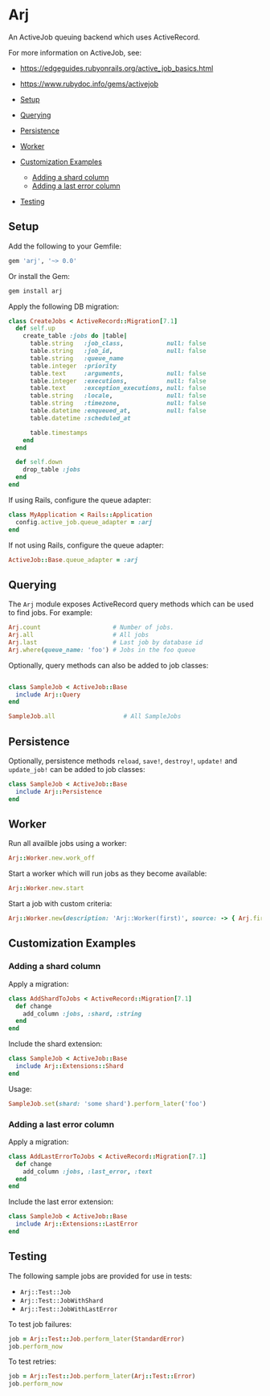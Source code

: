 # Arj

An ActiveJob queuing backend which uses ActiveRecord. 

For more information on ActiveJob, see:

- https://edgeguides.rubyonrails.org/active_job_basics.html
- https://www.rubydoc.info/gems/activejob

- [Setup](#setup)
- [Querying](#querying)
- [Persistence](#persistence)
- [Worker](#worker)
- [Customization Examples](#customization-examples)
  * [Adding a shard column](#adding-a-shard-column)
  * [Adding a last error column](#adding-a-last-error-column)
- [Testing](#testing)

## Setup

Add the following to your Gemfile:

```ruby
gem 'arj', '~> 0.0'
```

Or install the Gem:

```bash
gem install arj
```

Apply the following DB migration:

```ruby
class CreateJobs < ActiveRecord::Migration[7.1]
  def self.up
    create_table :jobs do |table|
      table.string   :job_class,            null: false
      table.string   :job_id,               null: false
      table.string   :queue_name
      table.integer  :priority
      table.text     :arguments,            null: false
      table.integer  :executions,           null: false
      table.text     :exception_executions, null: false
      table.string   :locale,               null: false
      table.string   :timezone,             null: false
      table.datetime :enqueued_at,          null: false
      table.datetime :scheduled_at

      table.timestamps
    end
  end

  def self.down
    drop_table :jobs
  end
end
```

If using Rails, configure the queue adapter:

```ruby
class MyApplication < Rails::Application
  config.active_job.queue_adapter = :arj
end
```

If not using Rails, configure the queue adapter:

```ruby
ActiveJob::Base.queue_adapter = :arj
```

## Querying

The `Arj` module exposes ActiveRecord query methods which can be used to find jobs. For example:

```ruby
Arj.count                    # Number of jobs.
Arj.all                      # All jobs
Arj.last                     # Last job by database id
Arj.where(queue_name: 'foo') # Jobs in the foo queue
```

Optionally, query methods can also be added to job classes:

```ruby

class SampleJob < ActiveJob::Base
  include Arj::Query
end
```

```ruby
SampleJob.all                   # All SampleJobs
```

## Persistence

Optionally, persistence methods `reload`, `save!`, `destroy!`, `update!` and `update_job!` can be added to job classes:

```ruby
class SampleJob < ActiveJob::Base
  include Arj::Persistence
end
```

## Worker

Run all availble jobs using a worker:

```ruby
Arj::Worker.new.work_off
```

Start a worker which will run jobs as they become available:

```ruby
Arj::Worker.new.start
```

Start a job with custom criteria:

```ruby
Arj::Worker.new(description: 'Arj::Worker(first)', source: -> { Arj.first }).start
```

## Customization Examples

### Adding a shard column

Apply a migration:

```ruby
class AddShardToJobs < ActiveRecord::Migration[7.1]
  def change
    add_column :jobs, :shard, :string
  end
end
```

Include the shard extension:

```ruby
class SampleJob < ActiveJob::Base
  include Arj::Extensions::Shard
end
```

Usage:

```ruby
SampleJob.set(shard: 'some shard').perform_later('foo')
```

### Adding a last error column

Apply a migration:

```ruby
class AddLastErrorToJobs < ActiveRecord::Migration[7.1]
  def change
    add_column :jobs, :last_error, :text
  end
end
```

Include the last error extension:

```ruby
class SampleJob < ActiveJob::Base
  include Arj::Extensions::LastError
end
```

## Testing

The following sample jobs are provided for use in tests:

- `Arj::Test::Job`
- `Arj::Test::JobWithShard`
- `Arj::Test::JobWithLastError`

To test job failures:

```ruby
job = Arj::Test::Job.perform_later(StandardError)
job.perform_now
```

To test retries:
```ruby
job = Arj::Test::Job.perform_later(Arj::Test::Error)
job.perform_now
```

